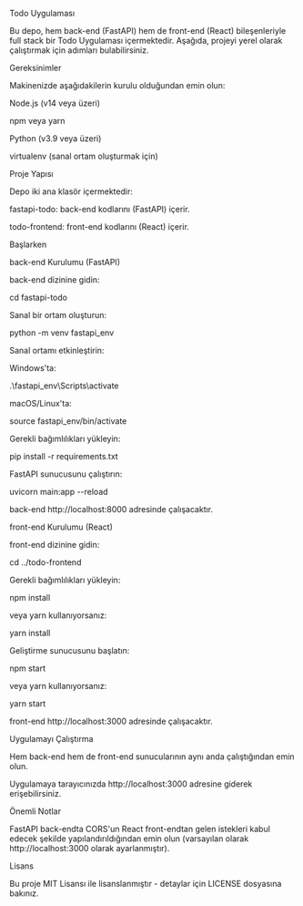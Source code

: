 Todo Uygulaması

Bu depo, hem back-end (FastAPI) hem de front-end (React) bileşenleriyle full stack bir Todo Uygulaması içermektedir. Aşağıda, projeyi yerel olarak çalıştırmak için adımları bulabilirsiniz.

Gereksinimler

Makinenizde aşağıdakilerin kurulu olduğundan emin olun:

Node.js (v14 veya üzeri)

npm veya yarn

Python (v3.9 veya üzeri)

virtualenv (sanal ortam oluşturmak için)

Proje Yapısı

Depo iki ana klasör içermektedir:

fastapi-todo: back-end kodlarını (FastAPI) içerir.

todo-frontend: front-end kodlarını (React) içerir.

Başlarken

back-end Kurulumu (FastAPI)

back-end dizinine gidin:

cd fastapi-todo

Sanal bir ortam oluşturun:

python -m venv fastapi_env

Sanal ortamı etkinleştirin:

Windows'ta:

.\fastapi_env\Scripts\activate

macOS/Linux'ta:

source fastapi_env/bin/activate

Gerekli bağımlılıkları yükleyin:

pip install -r requirements.txt

FastAPI sunucusunu çalıştırın:

uvicorn main:app --reload

back-end http://localhost:8000 adresinde çalışacaktır.

front-end Kurulumu (React)

front-end dizinine gidin:

cd ../todo-frontend

Gerekli bağımlılıkları yükleyin:

npm install

veya yarn kullanıyorsanız:

yarn install

Geliştirme sunucusunu başlatın:

npm start

veya yarn kullanıyorsanız:

yarn start

front-end http://localhost:3000 adresinde çalışacaktır.

Uygulamayı Çalıştırma

Hem back-end hem de front-end sunucularının aynı anda çalıştığından emin olun.

Uygulamaya tarayıcınızda http://localhost:3000 adresine giderek erişebilirsiniz.

Önemli Notlar

FastAPI back-endta CORS'un React front-endtan gelen istekleri kabul edecek şekilde yapılandırıldığından emin olun (varsayılan olarak http://localhost:3000 olarak ayarlanmıştır).

Lisans

Bu proje MIT Lisansı ile lisanslanmıştır - detaylar için LICENSE dosyasına bakınız.

